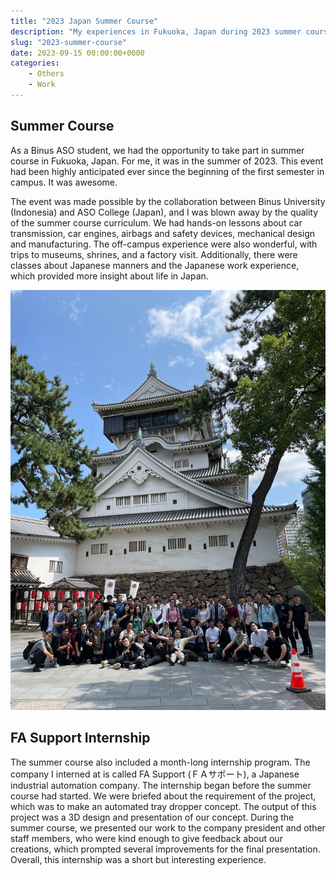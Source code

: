 ```yaml
---
title: "2023 Japan Summer Course"
description: "My experiences in Fukuoka, Japan during 2023 summer course."
slug: "2023-summer-course"
date: 2023-09-15 00:00:00+0000
categories:
    - Others
    - Work
---
```


## Summer Course

As a Binus ASO student, we had the opportunity to take part in summer course in Fukuoka, Japan. For me, it was in the summer of 2023. This event had been highly anticipated ever since the beginning of the first  semester in campus. It was awesome.

The event was made possible by the collaboration between Binus University (Indonesia) and ASO College (Japan), and I was blown away by the quality of the summer course curriculum. We had hands-on lessons about car transmission, car engines, airbags and safety devices, mechanical design and manufacturing. The off-campus experience were also wonderful, with trips to museums, shrines, and a factory visit. Additionally, there were classes about Japanese manners and the Japanese work experience, which provided more insight about life in Japan. 

![A visit to Kokura Castle](summer-course.jpg)

## FA Support Internship

The summer course also included a month-long internship program. The company I interned at is called FA Support (ＦＡサポート), a Japanese industrial automation company. The internship began before the summer course had started. We were briefed about the requirement of the project, which was to make an automated tray dropper concept. The output of this project was a 3D design and presentation of our concept. During the summer course, we presented our work to the company president and other staff members, who were kind enough to give feedback about our creations, which prompted several improvements for the final presentation. Overall, this internship was a short but interesting experience.